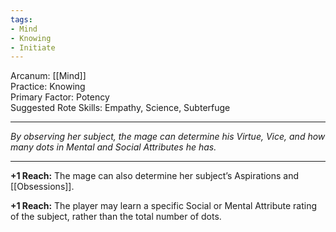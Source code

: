 ```yaml
---
tags:
- Mind
- Knowing
- Initiate
---
```


Arcanum: [[Mind]]\
Practice: Knowing\
Primary Factor: Potency\
Suggested Rote Skills: Empathy, Science, Subterfuge

---

_By observing her subject, the mage can determine his Virtue, Vice, and how many dots in Mental and Social Attributes he has._

---

**+1 Reach:** The mage can also determine her subject’s Aspirations and [[Obsessions]].

**+1 Reach:** The player may learn a specific Social or Mental Attribute rating of the subject, rather than the total number of dots.